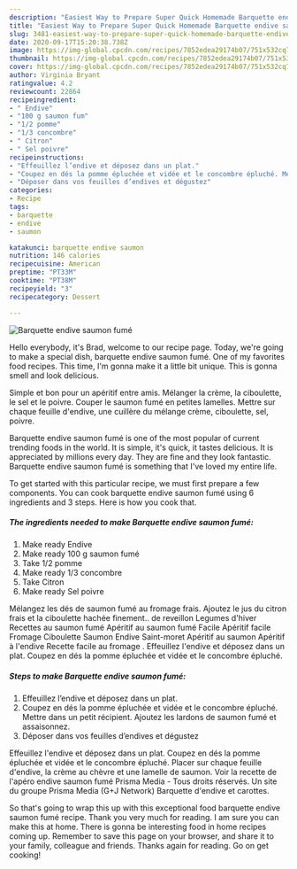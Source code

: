 ```yaml
---
description: "Easiest Way to Prepare Super Quick Homemade Barquette endive saumon fumé"
title: "Easiest Way to Prepare Super Quick Homemade Barquette endive saumon fumé"
slug: 3481-easiest-way-to-prepare-super-quick-homemade-barquette-endive-saumon-fume
date: 2020-09-17T15:20:38.738Z
image: https://img-global.cpcdn.com/recipes/7852edea29174b07/751x532cq70/barquette-endive-saumon-fume-photo-principale-de-la-recette.jpg
thumbnail: https://img-global.cpcdn.com/recipes/7852edea29174b07/751x532cq70/barquette-endive-saumon-fume-photo-principale-de-la-recette.jpg
cover: https://img-global.cpcdn.com/recipes/7852edea29174b07/751x532cq70/barquette-endive-saumon-fume-photo-principale-de-la-recette.jpg
author: Virginia Bryant
ratingvalue: 4.2
reviewcount: 22864
recipeingredient:
- " Endive"
- "100 g saumon fum"
- "1/2 pomme"
- "1/3 concombre"
- " Citron"
- " Sel poivre"
recipeinstructions:
- "Effeuillez l’endive et déposez dans un plat."
- "Coupez en dés la pomme épluchée et vidée et le concombre épluché. Mettre dans un petit récipient. Ajoutez les lardons de saumon fumé et assaisonnez."
- "Déposer dans vos feuilles d’endives et dégustez"
categories:
- Recipe
tags:
- barquette
- endive
- saumon

katakunci: barquette endive saumon 
nutrition: 146 calories
recipecuisine: American
preptime: "PT33M"
cooktime: "PT38M"
recipeyield: "3"
recipecategory: Dessert

---
```



![Barquette endive saumon fumé](https://img-global.cpcdn.com/recipes/7852edea29174b07/751x532cq70/barquette-endive-saumon-fume-photo-principale-de-la-recette.jpg)

Hello everybody, it's Brad, welcome to our recipe page. Today, we're going to make a special dish, barquette endive saumon fumé. One of my favorites food recipes. This time, I'm gonna make it a little bit unique. This is gonna smell and look delicious.

Simple et bon pour un apéritif entre amis. Mélanger la crème, la ciboulette, le sel et le poivre. Couper le saumon fumé en petites lamelles. Mettre sur chaque feuille d&#39;endive, une cuillère du mélange crème, ciboulette, sel, poivre.

Barquette endive saumon fumé is one of the most popular of current trending foods in the world. It is simple, it's quick, it tastes delicious. It is appreciated by millions every day. They are fine and they look fantastic. Barquette endive saumon fumé is something that I've loved my entire life.


To get started with this particular recipe, we must first prepare a few components. You can cook barquette endive saumon fumé using 6 ingredients and 3 steps. Here is how you cook that.

<!--inarticleads1-->

##### The ingredients needed to make Barquette endive saumon fumé:

1. Make ready  Endive
1. Make ready 100 g saumon fumé
1. Take 1/2 pomme
1. Make ready 1/3 concombre
1. Take  Citron
1. Make ready  Sel poivre


Mélangez les dés de saumon fumé au fromage frais. Ajoutez le jus du citron frais et la ciboulette hachée finement.. de reveillon Legumes d&#39;hiver Recettes au saumon fumé Apéritif au saumon fumé Facile Apéritif facile Fromage Ciboulette Saumon Endive Saint-moret Apéritif au saumon Apéritif à l&#39;endive Recette facile au fromage . Effeuillez l&#39;endive et déposez dans un plat. Coupez en dés la pomme épluchée et vidée et le concombre épluché. 

<!--inarticleads2-->

##### Steps to make Barquette endive saumon fumé:

1. Effeuillez l’endive et déposez dans un plat.
1. Coupez en dés la pomme épluchée et vidée et le concombre épluché. Mettre dans un petit récipient. Ajoutez les lardons de saumon fumé et assaisonnez.
1. Déposer dans vos feuilles d’endives et dégustez


Effeuillez l&#39;endive et déposez dans un plat. Coupez en dés la pomme épluchée et vidée et le concombre épluché. Placer sur chaque feuille d&#39;endive, la crème au chèvre et une lamelle de saumon. Voir la recette de l&#39;apéro endive saumon fumé Prisma Media - Tous droits réservés. Un site du groupe Prisma Media (G+J Network) Barquette d&#39;endive et carottes. 

So that's going to wrap this up with this exceptional food barquette endive saumon fumé recipe. Thank you very much for reading. I am sure you can make this at home. There is gonna be interesting food in home recipes coming up. Remember to save this page on your browser, and share it to your family, colleague and friends. Thanks again for reading. Go on get cooking!
